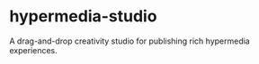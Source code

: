 hypermedia-studio
=================

A drag-and-drop creativity studio for publishing rich hypermedia experiences.
